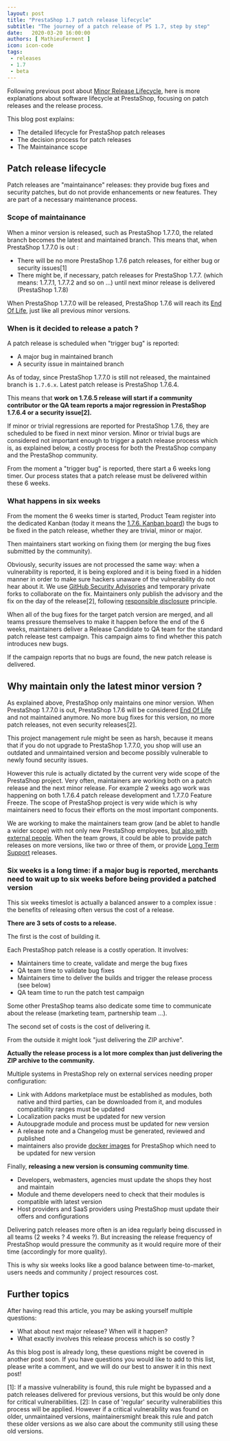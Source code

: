 ```yaml
---
layout: post
title: "PrestaShop 1.7 patch release lifecycle"
subtitle: "The journey of a patch release of PS 1.7, step by step"
date:   2020-03-20 16:00:00
authors: [ MathieuFerment ]
icon: icon-code
tags:
 - releases
 - 1.7
 - beta
---
```



Following previous post about [Minor Release Lifecycle](https://build.prestashop.com/news/ps17-minor-release-lifecycle/), here is more explanations about software lifecycle at PrestaShop, focusing on patch releases and the release process.

This blog post explains:
- The detailed lifecycle for PrestaShop patch releases
- The decision process for patch releases
- The Maintainance scope

## Patch release lifecycle

Patch releases are "maintainance" releases: they provide bug fixes and security patches, but do not provide enhancements or new features. They are part of a necessary maintenance process.

### Scope of maintainance

When a minor version is released, such as PrestaShop 1.7.7.0, the related branch becomes the latest and maintained branch.
This means that, when PrestaShop 1.7.7.0 is out :
- There will be no more PrestaShop 1.7.6 patch releases, for either bug or security issues[1]
- There might be, if necessary, patch releases for PrestaShop 1.7.7. (which means: 1.7.7.1, 1.7.7.2 and so on ...) until next minor release is delivered (PrestaShop 1.7.8)

When PrestaShop 1.7.7.0 will be released, PrestaShop 1.7.6 will reach its [End Of Life](https://en.wikipedia.org/wiki/End-of-life_(product)), just like all previous minor versions.


### When is it decided to release a patch ?

A patch release is scheduled when "trigger bug" is reported:
- A major bug in maintained branch
- A security issue in maintained branch

As of today, since PrestaShop 1.7.7.0 is still not released, the maintained branch is `1.7.6.x`. Latest patch release is PrestaShop 1.7.6.4.

This means that **work on 1.7.6.5 release will start if a community contributor or the QA team reports a major regression in PrestaShop 1.7.6.4 or a security issue[2].**

If minor or trivial regressions are reported for PrestaShop 1.7.6, they are scheduled to be fixed in next minor version. Minor or trivial bugs are considered not important enough to trigger a patch release process which is, as explained below, a costly process for both the PrestaShop company and the PrestaShop community.

From the moment a "trigger bug" is reported, there start a 6 weeks long timer. Our process states that a patch release must be delivered within these 6 weeks.

### What happens in six weeks

From the moment the 6 weeks timer is started, Product Team register into the dedicated Kanban (today it means the [1.7.6. Kanban board](https://github.com/PrestaShop/PrestaShop/projects/4)) the bugs to be fixed in the patch release, whether they are trivial, minor or major.

Then maintainers start working on fixing them (or merging the bug fixes submitted by the community).

Obviously, security issues are not processed the same way: when a vulnerability is reported, it is being explored and it is being fixed in a hidden manner in order to make sure hackers unaware of the vulnerability do not hear about it. We use [GitHub Security Advisories](https://help.github.com/en/github/managing-security-vulnerabilities/about-github-security-advisories) and temporary private forks to collaborate on the fix. Maintainers only publish the advisory and the fix on the day of the release[2], following [responsible disclosure](https://en.wikipedia.org/wiki/Responsible_disclosure) principle.

When all of the bug fixes for the target patch version are merged, and all teams pressure themselves to make it happen before the end of the 6 weeks, maintainers deliver a Release Candidate to QA team for the standard patch release test campaign. This campaign aims to find whether this patch introduces new bugs.

If the campaign reports that no bugs are found, the new patch release is delivered.

## Why maintain only the latest minor version ?

As explained above, PrestaShop only maintains one minor version.
When PrestaShop 1.7.7.0 is out, PrestaShop 1.7.6 will be considered [End Of Life](https://en.wikipedia.org/wiki/End-of-life_(product)) and not maintained anymore. No more bug fixes for this version, no more patch releases, not even security releases[2].

This project management rule might be seen as harsh, because it means that if you do not upgrade to PrestaShop 1.7.7.0, you shop will use an outdated and unmaintained version and become possibly vulnerable to newly found security issues.

However this rule is actually dictated by the current very wide scope of the PrestaShop project. Very often, maintainers are working both on a patch release and the next minor release. For example 2 weeks ago work was happening on both 1.7.6.4 patch release development and 1.7.7.0 Feature Freeze. The scope of PrestaShop project is very wide which is why maintainers need to focus their efforts on the most important components.

We are working to make the maintainers team grow (and be ablet to handle a wider scope) with not only new PrestaShop employees, [but also with external people](https://github.com/PrestaShop/open-source/issues/11).
When the team grows, it could be able to provide patch releases on more versions, like two or three of them, or provide [Long Term Support](https://en.wikipedia.org/wiki/Long-term_support) releases.

### Six weeks is a long time: if a major bug is reported, merchants need to wait up to six weeks before being provided a patched version

This six weeks timeslot is actually a balanced answer to a complex issue : the benefits of releasing often versus the cost of a release.

**There are 3 sets of costs to a release.**

The first is the cost of building it.

Each PrestaShop patch release is a costly operation. It involves:
- Maintainers time to create, validate and merge the bug fixes
- QA team time to validate bug fixes
- Maintainers time to deliver the builds and trigger the release process (see below)
- QA team time to run the patch test campaign

Some other PrestaShop teams also dedicate some time to communicate about the release (marketing team, partnership team ...).

The second set of costs is the cost of delivering it.

From the outside it might look "just delivering the ZIP archive".

**Actually the release process is a lot more complex than just delivering the ZIP archive to the community.**

Multiple systems in PrestaShop rely on external services needing proper configuration:

- Link with Addons marketplace must be established as modules, both native and third parties, can be downloaded from it, and modules compatibility ranges must be updated
- Localization packs must be updated for new version
- Autoupgrade module and process must be updated for new version
- A release note and a Changelog must be generated, reviewed and published
- maintainers also provide [docker images](https://github.com/PrestaShop/docker) for PrestaShop which need to be updated for new version

Finally, **releasing a new version is consuming community time**.

- Developers, webmasters, agencies must update the shops they host and maintain
- Module and theme developers need to check that their modules is compatible with latest version
- Host providers and SaaS providers using PrestaShop must update their offers and configurations

Delivering patch releases more often is an idea regularly being discussed in all teams (2 weeks ? 4 weeks ?). But increasing the release frequency of PrestaShop would pressure the community as it would require more of their time (accordingly for more quality).

This is why six weeks looks like a good balance between time-to-market, users needs and community / project resources cost.

## Further topics

After having read this article, you may be asking yourself multiple questions:

- What about next major release? When will it happen?
- What exactly involves this release process which is so costly ?

As this blog post is already long, these questions might be covered in another post soon. If you have questions you would like to add to this list, please write a comment, and we will do our best to answer it in this next post!

[1]: If a massive vulnerability is found, this rule might be bypassed and a patch releases delivered for previous versions, but this would be only done for critical vulnerabilities.
[2]: In case of 'regular' security vulnerabilities this process will be applied. However if a critical vulnerability was found on older, unmaintained versions, maintainersmight break this rule and patch these older versions as we also care about the community still using these old versions.